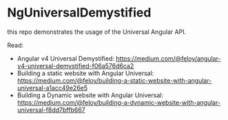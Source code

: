 # NgUniversalDemystified

this repo demonstrates the usage of the Universal Angular API.

Read: 

- Angular v4 Universal Demystified: https://medium.com/@feloy/angular-v4-universal-demystified-f06a576d6ca2
- Building a static website with Angular Universal: https://medium.com/@feloy/building-a-static-website-with-angular-universal-a1acc49e26e5
- Building a Dynamic website with Angular Universal: https://medium.com/@feloy/building-a-dynamic-website-with-angular-universal-f8dd7bffb667
